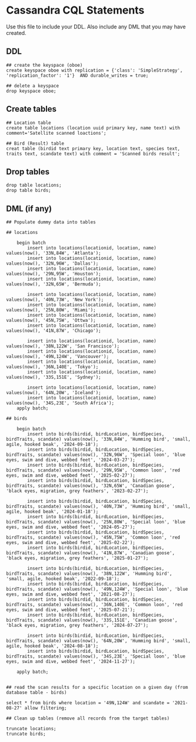 # Cassandra CQL Statements

Use this file to include your DDL.  Also include any DML that you may have created.


## DDL
    ## create the keyspace (oboe)
    create keyspace oboe with replication = {'class': 'SimpleStrategy', 'replication_factor': '1'}  AND durable_writes = true;

    ## delete a keyspace
    drop keyspace oboe;

## Create tables
    ## Location table
    create table locations (location uuid primary key, name text) with comment='Satellite scanned loactions';
    
    ## Bird (Result) table
    creat table (birdid text primary key, location text, species text, traits text, scandate text) with comment = 'Scanned birds result';

## Drop tables
    drop table locations;
    drop table birds;

## DML (if any)
    ## Populate dummy data into tables 

    ## locations
    
		begin batch
			insert into locations(locationid, location, name) values(now(), '33N,84W', 'Atlanta');
			insert into locations(locationid, location, name) values(now(), '32N,96W', 'Dallas');
			insert into locations(locationid, location, name) values(now(), '29N,95W', 'Houston');
			insert into locations(locationid, location, name) values(now(), '32N,65W', 'Bermuda');
			
			insert into locations(locationid, location, name) values(now(), '40N,73W', 'New York');
			insert into locations(locationid, location, name) values(now(), '25N,80W', 'Miami');
			insert into locations(locationid, location, name) values(now(), '45N,75W', 'Ottwa');
			insert into locations(locationid, location, name) values(now(), '41N,87W', 'Chicago');
			
			insert into locations(locationid, location, name) values(now(), '38N,122W', 'San Francisco');
			insert into locations(locationid, location, name) values(now(), '49N,124W', 'Vancouver');	
			insert into locations(locationid, location, name) values(now(), '36N,140E', 'Tokyo');
			insert into locations(locationid, location, name) values(now(), '33S,151E', 'Sydney');
			
			insert into locations(locationid, location, name) values(now(), '64N,20W', 'Iceland');
			insert into locations(locationid, location, name) values(now(), '34S,23E', 'South Africa');
		apply batch;
		
    ## birds

		begin batch
			insert into birds(birdid, birdLocation, birdSpecies, birdTraits, scandate) values(now(), '33N,84W', 'Humming bird', 'small, agile, hooked beak', '2024-09-18');
			insert into birds(birdid, birdLocation, birdSpecies, birdTraits, scandate) values(now(), '32N,96W', 'Special loon', 'blue eyes, swim and dive, webbed feet', '2024-03-27');
			insert into birds(birdid, birdLocation, birdSpecies, birdTraits, scandate) values(now(), '29N,95W', 'Common loon', 'red eyes, swim and dive, webbed feet', '2025-02-27');
			insert into birds(birdid, birdLocation, birdSpecies, birdTraits, scandate) values(now(), '32N,65W', 'Canadian goose', 'black eyes, migration, grey feathers', '2023-02-27');
			
			insert into birds(birdid, birdLocation, birdSpecies, birdTraits, scandate) values(now(), '40N,73W', 'Humming bird', 'small, agile, hooked beak', '2024-01-18');
			insert into birds(birdid, birdLocation, birdSpecies, birdTraits, scandate) values(now(), '25N,80W', 'Special loon', 'blue eyes, swim and dive, webbed feet', '2024-05-27');
			insert into birds(birdid, birdLocation, birdSpecies, birdTraits, scandate) values(now(), '45N,75W', 'Common loon', 'red eyes, swim and dive, webbed feet', '2025-02-22');
			insert into birds(birdid, birdLocation, birdSpecies, birdTraits, scandate) values(now(), '41N,87W', 'Canadian goose', 'black eyes, migration, grey feathers', '2025-01-27');
			
			insert into birds(birdid, birdLocation, birdSpecies, birdTraits, scandate) values(now(), '38N,122W', 'Humming bird', 'small, agile, hooked beak', '2022-09-18');
			insert into birds(birdid, birdLocation, birdSpecies, birdTraits, scandate) values(now(), '49N,124W', 'Special loon', 'blue eyes, swim and dive, webbed feet', '2021-08-27');
			insert into birds(birdid, birdLocation, birdSpecies, birdTraits, scandate) values(now(), '36N,140E', 'Common loon', 'red eyes, swim and dive, webbed feet', '2025-07-21');
			insert into birds(birdid, birdLocation, birdSpecies, birdTraits, scandate) values(now(), '33S,151E', 'Canadian goose', 'black eyes, migration, grey feathers', '2024-07-27');
		
			insert into birds(birdid, birdLocation, birdSpecies, birdTraits, scandate) values(now(), '64N,20W', 'Humming bird', 'small, agile, hooked beak', '2024-08-18');
			insert into birds(birdid, birdLocation, birdSpecies, birdTraits, scandate) values(now(), '34S,23E', 'Special loon', 'blue eyes, swim and dive, webbed feet', '2024-11-27');
		
		apply batch;
			
	    
    ## read the scan results for a specific location on a given day (from database table - birds)

    select * from birds where location = '49N,124W' and scandate = '2021-08-27' allow filtering;

    ## Clean up tables (remove all records from the target tables)
    
    truncate locations;
    truncate birds;